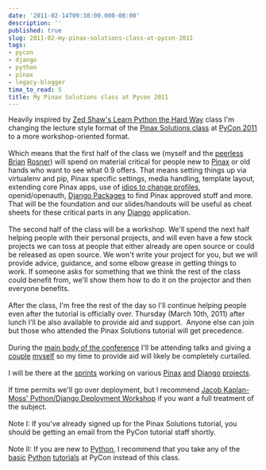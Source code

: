 ```yaml
---
date: '2011-02-14T09:38:00.000-08:00'
description: ''
published: true
slug: 2011-02-my-pinax-solutions-class-at-pycon-2011
tags:
- pycon
- django
- python
- pinax
- legacy-blogger
time_to_read: 5
title: My Pinax Solutions class at Pycon 2011
---
```


Heavily inspired by <a href="http://sheddingbikes.com/posts/1295120282.html">Zed Shaw's Learn Python the Hard Way</a> class I'm changing the lecture style format of the <a href="http://us.pycon.org/2011/schedule/presentations/111/">Pinax Solutions class</a> at&nbsp;<a href="http://us.pycon.org/2011">PyCon 2011</a> to a more workshop-oriented format.<br /><br />Which means that the first half of the class we (myself and the <a href="http://us.pycon.org/2011/speaker/profile/143/">peerless</a> <a href="http://brianrosner.com/">Brian</a> <a href="https://github.com/brosner">Rosner</a>) will spend on material critical for people new to <a href="http://pinaxproject.com/">Pinax</a>&nbsp;or old hands who want to see what 0.9 offers. That means setting things up via virtualenv and pip, Pinax specific settings, media handling, template layout, extending core Pinax apps, use of <a href="https://github.com/eldarion/idios">idios to change profiles</a>, openid/openauth, <a href="http://djangopackages.com/">Django Packages</a> to find Pinax approved stuff and more. That will be the foundation and our slides/handouts will be useful as cheat sheets for these critical parts in any <a href="http://djangoproject.com/">Django</a> application.<br /><br />The second half of the&nbsp;class&nbsp;will be a workshop. We'll spend the next half helping people with their personal projects, and will even have a few stock projects we can toss at people that either already are open source or could be released as open source.&nbsp;We won't write your project for you, but we will provide advice, guidance, and some elbow grease in getting things to work.&nbsp;If someone asks for something that we think the rest of the class could benefit from, we'll show them how to do it on the projector and then everyone benefits.<br /><br />After the class, I'm free the rest of the day so I'll continue helping people even after the tutorial is officially over. Thursday (March 10th, 2011) after lunch I'll be also available to provide aid and support. &nbsp;Anyone else can join but those who attended the Pinax Solutions tutorial will get precedence.<br /><br />During the <a href="http://us.pycon.org/2011/schedule/lists/talks/">main body of the conference</a> I'll be attending talks and giving a <a href="http://us.pycon.org/2011/schedule/presentations/56/">couple</a> <a href="http://us.pycon.org/2011/schedule/presentations/72/">myself</a>&nbsp;so my time to provide aid will likely be completely curtailed.<br /><br />I will be there at the <a href="http://us.pycon.org/2011/sprints/">sprints</a> working on various <a href="http://github.com/djangopackages/djangopackages">Pinax</a> <a href="http://github.com/pydanny/django-uni-form">and</a> <a href="http://github.com/pydanny/django-la-facebook">Django</a> <a href="http://github.com/pydanny/django-tagging-ext">projects</a>.<br /><br />If time permits we'll go over deployment, but I recommend <a href="http://us.pycon.org/2011/schedule/presentations/173/">Jacob Kaplan-Moss' Python/Django Deployment Workshop</a> if you want a full treatment of the subject.<br /><br />Note I: If you've already signed up for the Pinax Solutions tutorial, you should be getting an email from the PyCon tutorial staff shortly.<br /><br />Note II: If you are new to <a href="http://python.org/">Python</a>, I recommend that you take any of the <a href="http://us.pycon.org/2011/schedule/presentations/108/">basic</a> <a href="http://us.pycon.org/2011/schedule/presentations/99/">Python</a> <a href="http://us.pycon.org/2011/schedule/presentations/117/">tutorials</a> at PyCon instead of this class.